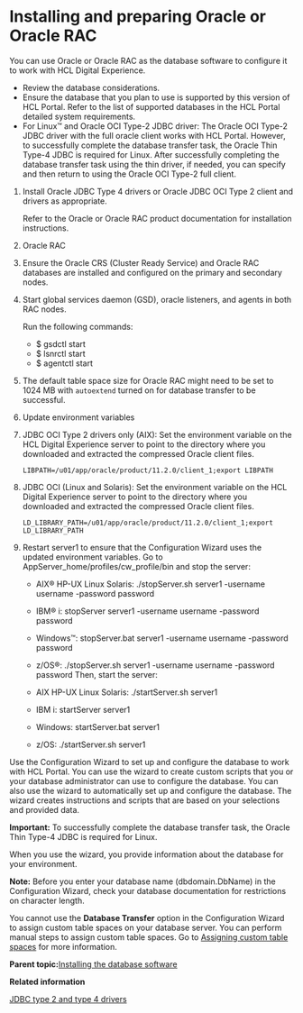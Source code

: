# Installing and preparing Oracle or Oracle RAC

You can use Oracle or Oracle RAC as the database software to configure it to work with HCL Digital Experience.

-   Review the database considerations.
-   Ensure the database that you plan to use is supported by this version of HCL Portal. Refer to the list of supported databases in the HCL Portal detailed system requirements.
-   For Linux™ and Oracle OCI Type-2 JDBC driver: The Oracle OCI Type-2 JDBC driver with the full oracle client works with HCL Portal. However, to successfully complete the database transfer task, the Oracle Thin Type-4 JDBC is required for Linux. After successfully completing the database transfer task using the thin driver, if needed, you can specify and then return to using the Oracle OCI Type-2 full client.

1.  Install Oracle JDBC Type 4 drivers or Oracle JDBC OCI Type 2 client and drivers as appropriate.

    Refer to the Oracle or Oracle RAC product documentation for installation instructions.

2.  Oracle RAC
3.  Ensure the Oracle CRS \(Cluster Ready Service\) and Oracle RAC databases are installed and configured on the primary and secondary nodes.

4.  Start global services daemon \(GSD\), oracle listeners, and agents in both RAC nodes.

    Run the following commands:

    -   $ gsdctl start
    -   $ lsnrctl start
    -   $ agentctl start
5.  The default table space size for Oracle RAC might need to be set to 1024 MB with `autoextend` turned on for database transfer to be successful.

6.  Update environment variables
7.  JDBC OCI Type 2 drivers only \(AIX\): Set the environment variable on the HCL Digital Experience server to point to the directory where you downloaded and extracted the compressed Oracle client files.

    ```
    LIBPATH=/u01/app/oracle/product/11.2.0/client_1;export LIBPATH
    ```

8.  JDBC OCI \(Linux and Solaris\): Set the environment variable on the HCL Digital Experience server to point to the directory where you downloaded and extracted the compressed Oracle client files.

    ```
    LD_LIBRARY_PATH=/u01/app/oracle/product/11.2.0/client_1;export LD_LIBRARY_PATH
    ```

9.  Restart server1 to ensure that the Configuration Wizard uses the updated environment variables. Go to AppServer\_home/profiles/cw\_profile/bin and stop the server:

    -   AIX® HP-UX Linux Solaris: ./stopServer.sh server1 -username username -password password
    -   IBM® i: stopServer server1 -username username -password password
    -   Windows™: stopServer.bat server1 -username username -password password
    -   z/OS®: ./stopServer.sh server1 -username username -password password
    Then, start the server:

    -   AIX HP-UX Linux Solaris: ./startServer.sh server1
    -   IBM i: startServer server1
    -   Windows: startServer.bat server1
    -   z/OS: ./startServer.sh server1

Use the Configuration Wizard to set up and configure the database to work with HCL Portal. You can use the wizard to create custom scripts that you or your database administrator can use to configure the database. You can also use the wizard to automatically set up and configure the database. The wizard creates instructions and scripts that are based on your selections and provided data.

**Important:** To successfully complete the database transfer task, the Oracle Thin Type-4 JDBC is required for Linux.

When you use the wizard, you provide information about the database for your environment.

**Note:** Before you enter your database name \(dbdomain.DbName\) in the Configuration Wizard, check your database documentation for restrictions on character length.

You cannot use the **Database Transfer** option in the Configuration Wizard to assign custom table spaces on your database server. You can perform manual steps to assign custom table spaces. Go to [Assigning custom table spaces](custom_table_spaces.md) for more information.

**Parent topic:**[Installing the database software](../config/prereq_db_software.md)

**Related information**  


[JDBC type 2 and type 4 drivers](../plan/db_jdbc_type.md)


